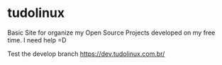 # tudolinux
Basic Site for organize my Open Source Projects developed on my free time. I need help =D

Test the develop branch
https://dev.tudolinux.com.br/
